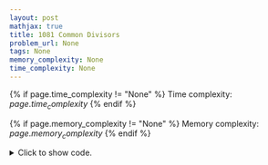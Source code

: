 ```yaml
---
layout: post
mathjax: true
title: 1081 Common Divisors
problem_url: None
tags: None
memory_complexity: None
time_complexity: None
---
```




{% if page.time_complexity != "None" %}
Time complexity: ${{ page.time_complexity }}$
{% endif %}

{% if page.memory_complexity != "None" %}
Memory complexity: ${{ page.memory_complexity }}$
{% endif %}

<details>
<summary>
<p style="display:inline">Click to show code.</p>
</summary>
```cpp
{% raw %}
using namespace std;
using ll = long long;
using ii = pair<int, int>;
using vi = vector<int>;
template <typename InputIterator,
          typename T = typename iterator_traits<InputIterator>::value_type>
void read_n(InputIterator it, int n)
{
    copy_n(istream_iterator<T>(cin), n, it);
}
template <typename InputIterator,
          typename T = typename iterator_traits<InputIterator>::value_type>
void write(InputIterator first, InputIterator last, const char *delim = "\n")
{
    copy(first, last, ostream_iterator<T>(cout, delim));
}
int main(void)
{
    ios::sync_with_stdio(false), cin.tie(NULL);
    int n;
    cin >> n;
    int const NMAX = 1e6;
    vi freq(NMAX + 1, 0);
    for (int i = 0; i < n; ++i)
    {
        int x;
        cin >> x;
        freq[x]++;
    }
    for (int i = NMAX; i > 0; --i)
    {
        ll cnt = 0;
        for (int j = i; j <= NMAX; j += i)
            cnt += freq[j];
        if (cnt >= 2)
        {
            cout << i << endl;
            return 0;
        }
    }
    return 0;
}

{% endraw %}
```
</details>

